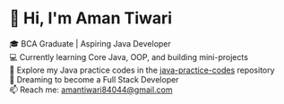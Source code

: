 # 👋 Hi, I'm Aman Tiwari

🎓 BCA Graduate | Aspiring Java Developer  
💻 Currently learning Core Java, OOP, and building mini-projects  
📂 Explore my Java practice codes in the [java-practice-codes](https://github.com/amantiwari-java/java-practice-codes) repository  
🚀 Dreaming to become a Full Stack Developer  
📫 Reach me: amantiwari84044@gmail.com
